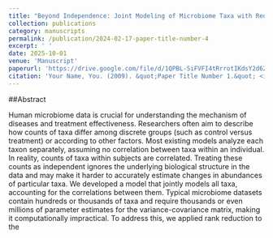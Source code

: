 ```yaml
---
title: "Beyond Independence: Joint Modeling of Microbiome Taxa with Reduced-Rank Correlation Structures"
collection: publications
category: manuscripts
permalink: /publication/2024-02-17-paper-title-number-4
excerpt: ' '
date: 2025-10-01
venue: 'Manuscript'
paperurl: 'https://drive.google.com/file/d/1QPBL-SiFVFI4tRrrotIKdsY2d62r50m5/view?usp=drive_link'
citation: 'Your Name, You. (2009). &quot;Paper Title Number 1.&quot; <i>Journal 1</i>. 1(1).'
---
```


##Abstract

Human microbiome data is crucial for understanding the mechanism of diseases and treatment
effectiveness. Researchers often aim to describe how counts of taxa differ among discrete groups
(such as control versus treatment) or according to other factors. Most existing models analyze
each taxon separately, assuming no correlation between taxa within an individual. In reality,
counts of taxa within subjects are correlated. Treating these counts as independent ignores the
underlying biological structure in the data and may make it harder to accurately estimate changes
in abundances of particular taxa. We developed a model that jointly models all taxa, accounting
for the correlations between them. Typical microbiome datasets contain hundreds or thousands
of taxa and require thousands or even millions of parameter estimates for the variance-covariance
matrix, making it computationally impractical. To address this, we applied rank reduction to the